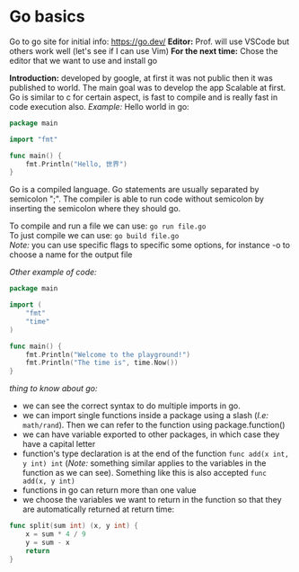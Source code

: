 # Go basics

Go to go site for initial info: https://go.dev/
**Editor:** Prof. will use VSCode but others work well (let's see if I can use Vim)
**For the next time:** Chose the editor that we want to use and install go

**Introduction:**
developed by google, at first it was not public then it was published to world. The main goal was to develop the app Scalable at first.  
Go is similar to c for certain aspect, is fast to compile and is really fast in code execution also.
*Example:* Hello world in go:
```go
package main

import "fmt"

func main() {
	fmt.Println("Hello, 世界")
}
```
Go is a compiled language.
Go statements are usually separated by semicolon ";". The compiler is able to run code without semicolon by inserting the semicolon where they should go.

To compile and run a file we can use: ```go run file.go```  
To just compile we can use: ```go build file.go```  
*Note:* you can use specific flags to specific some options, for instance -o to choose a name for the output file

*Other example of code:*
```go
package main

import (
	"fmt"
	"time"
)

func main() {
	fmt.Println("Welcome to the playground!")
	fmt.Println("The time is", time.Now())
}
```
*thing to know about go:* 
- we can see the correct syntax to do multiple imports in go.
- we can import single functions inside a package using a slash (*I.e:* ```math/rand```). Then we can refer to the function using package.function()
- we can have variable exported to other packages, in which case they have a capital letter
- function's type declaration is at the end of the function ```func add(x int, y int) int``` (*Note:* something similar applies to the variables in the function as we can see). Something like this is also accepted ```func add(x, y int)```
- functions in go can return more than one value
- we choose the variables we want to return in the function so that they are automatically returned at return time:
```go
func split(sum int) (x, y int) {
	x = sum * 4 / 9
	y = sum - x
	return
}
```

